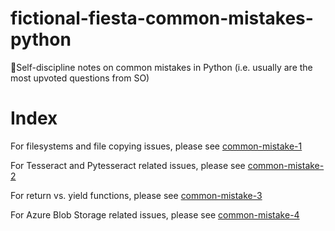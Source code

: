 # fictional-fiesta-common-mistakes-python
🐍Self-discipline notes on common mistakes in Python (i.e. usually are the most upvoted questions from SO)

# Index 

For filesystems and file copying issues, please see [common-mistake-1](https://github.com/liamsuma/fictional-fiesta-common-mistakes-python/blob/master/common-mistake-1/filesystem_move_folders.py)

For Tesseract and Pytesseract related issues, please see [common-mistake-2](https://github.com/liamsuma/fictional-fiesta-common-mistakes-python/blob/master/common-mistake-2/pytesseract-tesseract-cmd.py)

For return vs. yield functions, please see [common-mistake-3](https://github.com/liamsuma/fictional-fiesta-common-mistakes-python/tree/master/common-mistake-3)

For Azure Blob Storage related issues, please see [common-mistake-4](https://github.com/liamsuma/fictional-fiesta-common-mistakes-python/tree/master/common-mistake-4)
